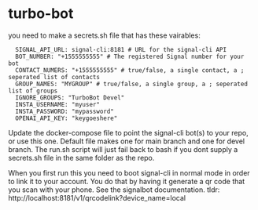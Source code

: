 # turbo-bot

you need to make a secrets.sh file that has these vairables:

      SIGNAL_API_URL: signal-cli:8181 # URL for the signal-cli API
      BOT_NUMBER: "+1555555555" # The registered Signal number for your bot
      CONTACT_NUMERS: "+1555555555" # true/false, a single contact, a ; seperated list of contacts
      GROUP_NAMES: "MYGROUP" # true/false, a single group, a ; seperated list of groups
      IGNORE_GROUPS: "TurboBot Devel"
      INSTA_USERNAME: "myuser"
      INSTA_PASSWORD: "mypassword"
      OPENAI_API_KEY: "keygoeshere"
      
Update the docker-compose file to point the signal-cli bot(s) to your repo,
or use this one.  Default file makes one for main branch and one for devel
branch.  The run.sh script will just fail back to bash if you dont supply
a secrets.sh file in the same folder as the repo.

When you first run this you need to boot signal-cli in normal mode in order
to link it to your account.  You do that by having it generate a qr code
that you scan with your phone.  See the signalbot documentation.  tldr:
http://localhost:8181/v1/qrcodelink?device_name=local